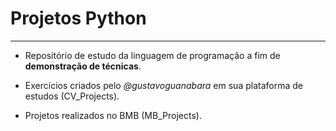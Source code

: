 # Projetos Python
---

 * Repositório de estudo da linguagem de programação a fim de **demonstração de técnicas**.

 * Exercícios criados pelo _@gustavoguanabara_ em sua plataforma de estudos (CV_Projects).

 * Projetos realizados no BMB (MB_Projects).
